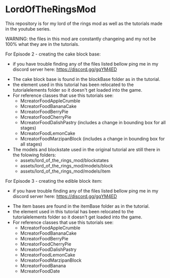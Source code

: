 # LordOfTheRingsMod

This repository is for my lord of the rings mod as well as the tutorials made in the youtube series.

WARNING: the files in this mod are constantly changeing and my not be 100% what they are in the tutorials.

For Episode 2 - creating the cake block base:
- if you have trouble finding any of the files listed bellow ping me in my discord server here: https://discord.gg/gqYM4ED
* The cake block base is found in the blockBase folder as in the tutorial.
* the element used in this tutorial has been relocated to the tutorialelements folder so it doesn't get loaded into the game.
* For reference classes that use this tutorials see:
  * McreatorFoodAppleCrumble
  * McreatorFoodBananaCake
  * McreatorFoodBerryPie
  * McreatorFoodCherryPie
  * McreatorFoodDalishPastry (includes a change in bounding box for all stages)
  * McreatorFoodLemonCake
  * McreatorFoodMarzipanBlock (includes a change in bounding box for all stages)
* The models and blockstate used in the original tutorial are still there in the folowing folders:
  * assets/lord_of_the_rings_mod/blockstates
  * assets/lord_of_the_rings_mod/models/block
  * assets/lord_of_the_rings_mod/models/item
  
For Episode 3 - creating the edible block item:
- if you have trouble finding any of the files listed bellow ping me in my discord server here: https://discord.gg/gqYM4ED
* The item bases are found in the itemBase folder as in the tutorial.
* the element used in this tutorial has been relocated to the tutorialelements folder so it doesn't get loaded into the game.
* For reference classes that use this tutorials see:
  * McreatorFoodAppleCrumble
  * McreatorFoodBananaCake
  * McreatorFoodBerryPie
  * McreatorFoodCherryPie
  * McreatorFoodDalishPastry
  * McreatorFoodLemonCake
  * McreatorFoodMarzipanBlock
  * McreatorFoodBanana
  * McreatorFoodDate

